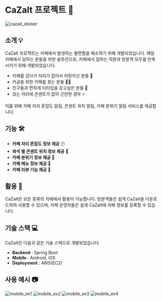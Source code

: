 CaZaIt 프로젝트 🚀
===========

![cazait_sticker](./images/cazait_sticker.jpg)

소개 💡
--

CaZaIt 프로젝트는 카페에서 발생하는 불편함을 해소하기 위해 개발되었습니다. 매일 카페에서 일하는 분들을 위한 솔루션으로, 카페에서 일하는 직원과 방문객 모두를 만족시키기 위해 개발되었습니다.

*   카페를 갔다가 자리가 없어서 허탕치신 분들 🙁
*   카공을 위한 카페를 찾는 분들 🏃‍♂️
*   친구들과 편하게 티타임을 갖고싶은 분들 👥
*   앉는 자리에 콘센트가 없어 곤란한 경우 ⚡️

이를 위해 카페 자리 혼잡도 알림, 콘센트 위치 알림, 카페 분위기 알림 서비스를 제공합니다.

기능 🛠️
--

*   **카페 자리 혼잡도 정보 제공** 🕒
*   **좌석 별 콘센트 위치 정보 제공** 🔌
*   **카페 분위기 정보 제공** 🎨
*   **카페 메뉴 정보 제공** 🍩
*   **카페 리뷰 기능 제공** 📝

활용 🙌
--
CaZaIt은 모든 종류의 카페에서 활용이 가능합니다. 
방문객들은 쉽게 CaZaIt을 다운로드하여 사용할 수 있으며, 카페 운영자들은 쉽게 CaZaIt에 카페 정보를 등록할 수 있습니다.

기술 스택 💻
--
CaZaIt은 다음과 같은 기술 스택으로 개발되었습니다.

* **Backend** : Spring Boot
* **Mobile** : Android, iOS
* **Deployment** : AWS(EC2)

사용 예시 📷
-----

![mobile_ex1](./images/example1.jpg)
![mobile_ex2](./images/example2.jpg)
![mobile_ex3](./images/example3.jpg)
![mobile_ex4](./images/example4.jpg)
